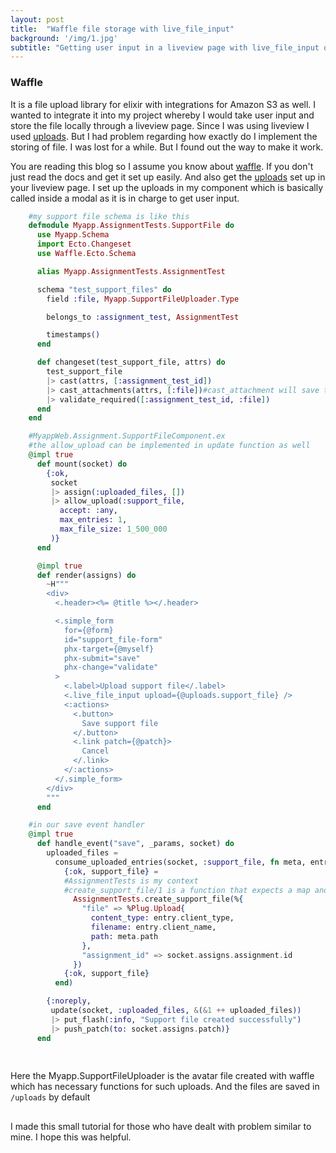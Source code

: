```yaml
---
layout: post
title:  "Waffle file storage with live_file_input"
background: '/img/1.jpg'
subtitle: "Getting user input in a liveview page with live_file_input or uploads and storing the file with waffle"
---
```


### Waffle
It is a file upload library for elixir with integrations for Amazon S3 as well. I wanted to integrate it into my project whereby I would take user input and store the file locally through a liveview page. Since I was using liveview I used [uploads](https://hexdocs.pm/phoenix_live_view/uploads.html). But I had problem regarding how exactly do I implement the storing of file. I was lost for a while. But I found out the way to make it work.

You are reading this blog so I assume you know about  [waffle](https://github.com/elixir-waffle/waffle). If you don't just read the docs and get it set up easily. And also get the [uploads](https://hexdocs.pm/phoenix_live_view/uploads.html) set up in your liveview page. I set up the uploads in my component which is basically called inside a modal as it is in charge to get user input.

```elixir
	#my support file schema is like this
	defmodule Myapp.AssignmentTests.SupportFile do
	  use Myapp.Schema
	  import Ecto.Changeset
	  use Waffle.Ecto.Schema

	  alias Myapp.AssignmentTests.AssignmentTest

	  schema "test_support_files" do
	    field :file, Myapp.SupportFileUploader.Type

	    belongs_to :assignment_test, AssignmentTest

	    timestamps()
	  end

	  def changeset(test_support_file, attrs) do
	    test_support_file
	    |> cast(attrs, [:assignment_test_id])
	    |> cast_attachments(attrs, [:file])#cast_attachment will save the attachments 
	    |> validate_required([:assignment_test_id, :file])
	  end
	end

    #MyappWeb.Assignment.SupportFileComponent.ex 
    #the allow_upload can be implemented in update function as well
    @impl true
      def mount(socket) do
        {:ok,
         socket
         |> assign(:uploaded_files, [])
         |> allow_upload(:support_file,
           accept: :any,
           max_entries: 1,
           max_file_size: 1_500_000
         )}
      end

	  @impl true
	  def render(assigns) do
	    ~H"""
	    <div>
	      <.header><%= @title %></.header>

	      <.simple_form
	        for={@form}
	        id="support_file-form"
	        phx-target={@myself}
	        phx-submit="save"
	        phx-change="validate"
	      >
	        <.label>Upload support file</.label>
	        <.live_file_input upload={@uploads.support_file} />
	        <:actions>
	          <.button>
	            Save support file
	          </.button>
	          <.link patch={@patch}>
	            Cancel
	          </.link>
	        </:actions>
	      </.simple_form>
	    </div>
	    """
	  end

	#in our save event handler
	@impl true
	  def handle_event("save", _params, socket) do
	    uploaded_files =
	      consume_uploaded_entries(socket, :support_file, fn meta, entry ->
	        {:ok, support_file} =
	        #AssignmentTests is my context
	        #create_support_file/1 is a function that expects a map and pipes it through changeset
	          AssignmentTests.create_support_file(%{
	            "file" => %Plug.Upload{
	              content_type: entry.client_type,
	              filename: entry.client_name,
	              path: meta.path
	            },
	            "assignment_id" => socket.assigns.assignment.id
	          })
	        {:ok, support_file}
	      end)

	    {:noreply,
	     update(socket, :uploaded_files, &(&1 ++ uploaded_files))
	     |> put_flash(:info, "Support file created successfully")
	     |> push_patch(to: socket.assigns.patch)}
	  end
	
  
```
Here the Myapp.SupportFileUploader is the avatar file created with waffle which has necessary functions for such uploads. And the files are saved in ```/uploads``` by default


##

I made this small tutorial for those who have dealt with problem similar to mine. I hope this was helpful.